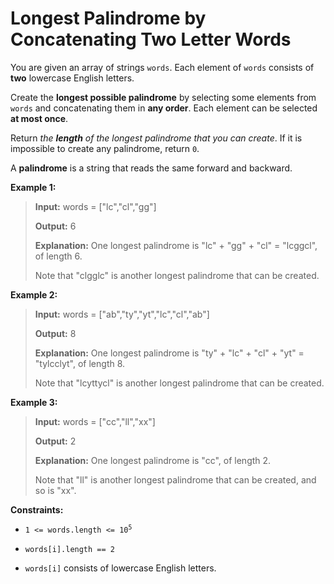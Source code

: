 # Longest Palindrome by Concatenating Two Letter Words

You are given an array of strings <code>words</code>. Each element of <code>words</code> consists of **two** lowercase English letters.

Create the **longest possible palindrome** by selecting some elements from <code>words</code> and concatenating them in **any order**. Each element can be selected **at most once**.

Return *the **length** of the longest palindrome that you can create*. If it is impossible to create any palindrome, return <code>0</code>.

A **palindrome** is a string that reads the same forward and backward.


**Example 1:**
>
> **Input:** words = ["lc","cl","gg"]
>
> **Output:** 6
>
> **Explanation:** One longest palindrome is "lc" + "gg" + "cl" = "lcggcl", of length 6.
>
> Note that "clgglc" is another longest palindrome that can be created.

**Example 2:**
>
> **Input:** words = ["ab","ty","yt","lc","cl","ab"]
>
> **Output:** 8
>
> **Explanation:** One longest palindrome is "ty" + "lc" + "cl" + "yt" = "tylcclyt", of length 8.
>
> Note that "lcyttycl" is another longest palindrome that can be created.

**Example 3:**
>
> **Input:** words = ["cc","ll","xx"]
>
> **Output:** 2
>
> **Explanation:** One longest palindrome is "cc", of length 2.
>
> Note that "ll" is another longest palindrome that can be created, and so is "xx".


**Constraints:**

- <code>1 &lt;= words.length &lt;= 10<sup>5</sup></code>

- <code>words[i].length == 2</code>

- <code>words[i]</code> consists of lowercase English letters.
